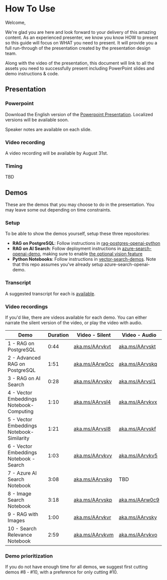 # How To Use

Welcome,

We're glad you are here and look forward to your delivery of this amazing content. As an experienced presenter, we know you know HOW to present so this guide will focus on WHAT you need to present. It will provide you a full run-through of the presentation created by the presentation design team. 

Along with the video of the presentation, this document will link to all the assets you need to successfully present including PowerPoint slides and demo instructions & code.

## Presentation

### Powerpoint

Download the English version of the [Powerpoint Presentation](https://view.officeapps.live.com/op/view.aspx?src=https%3A%2F%2Faitourassetstore.blob.core.windows.net%2Fassets%2FBRK463%2520Production-ready%2520RAG%2520with%2520Azure%2520AI%2520Search%2FProductionReadyRAGwithAzureAISearch_V1.0.pptx&wdOrigin=BROWSELINK).
Localized versions will be available soon.

Speaker notes are available on each slide.

### Video recording

A video recording will be available by August 31st.

### Timing

TBD

## Demos

These are the demos that you may choose to do in the presentation. You may leave some out depending on time constraints. 

### Setup

To be able to show the demos yourself, setup these three repositories:

* **RAG on PostgreSQL**: Follow instructions in [rag-postgres-openai-python](https://github.com/Azure-Samples/rag-postgres-openai-python)
* **RAG on AI Search**: Follow deployment instructions in [azure-search-openai-demo](https://github.com/Azure-Samples/azure-search-openai-demo), making sure to enable [the optional vision feature](https://github.com/Azure-Samples/azure-search-openai-demo/blob/main/docs/gpt4v.md)
* **Python Notebooks**: Follow instructions in [vector-search-demos](https://github.com/pamelafox/vector-search-demos). Note that this repo assumes you've already setup azure-search-openai-demo.

### Transcript

A suggested transcript for each is [available](https://aka.ms/AArw0cd).

### Video recordings

If you'd like, there are videos available for each demo. You can either narrate the silent version of the video, or play the video with audio.

| Demo 	                  | Duration | Video - Silent | Video - Audio |
--------------------------|----------|---------------- |  ----------- |
|  1 - RAG on PostgreSQL  | 0:44     | [aka.ms/AArvkvt](https://aitourassetstore.blob.core.windows.net/assets/BRK463%20-%20Production-ready%20RAG%20with%20Azure%20AI%20Search/BRK463%20-%20RAG%20on%20Postgres%20Simple%20-%20Silent_V1.0.mp4) | [aka.ms/AArvskt](https://aitourassetstore.blob.core.windows.net/assets/BRK463%20-%20Production-ready%20RAG%20with%20Azure%20AI%20Search/BRK463%20-%20Postgres%20Simple%20RAG_V1.0.mp4)
|  2 - Advanced RAG on PostgreSQL | 1:51 | [aka.ms/AArw0cc](https://aitourassetstore.blob.core.windows.net/assets/BRK463%20-%20Production-ready%20RAG%20with%20Azure%20AI%20Search/BRK463%20-%20RAG%20on%20Postgres%20Advanced%20-%20Silent_V1.0.mp4) | [aka.ms/AArvskq](https://aitourassetstore.blob.core.windows.net/assets/BRK463%20-%20Production-ready%20RAG%20with%20Azure%20AI%20Search/BRK463%20-%20Postgres%20Advanced%20RAG_V1.0.mp4)
|  3 - RAG on AI Search | 0:28 | [aka.ms/AArvskv](https://aitourassetstore.blob.core.windows.net/assets/BRK463%20-%20Production-ready%20RAG%20with%20Azure%20AI%20Search/BRK463%20-%20RAG%20on%20AI%20Search%20-%20Silent_V1.0.mp4) | [aka.ms/AArvsl1](https://aitourassetstore.blob.core.windows.net/assets/BRK463%20-%20Production-ready%20RAG%20with%20Azure%20AI%20Search/BRK463%20-%20RAG%20with%20Azure%20AI%20Search_V1.0.mp4)
| 4 - Vector Embeddings Notebook- Computing | 1:10 | [aka.ms/AArvsl4](https://aitourassetstore.blob.core.windows.net/assets/BRK463%20-%20Production-ready%20RAG%20with%20Azure%20AI%20Search/BRK463%20-%20Vector%20Embeddings%20Notebook%20-%20Silent_V1.0.mp4) | [aka.ms/AArvkvx](https://aitourassetstore.blob.core.windows.net/assets/BRK463%20-%20Production-ready%20RAG%20with%20Azure%20AI%20Search/BRK463%20-%20Vector%20Embeddings%20Notebook_V1.0.mp4)
| 5 - Vector Embeddings Notebook- Similarity | 1:21 | [aka.ms/AArvsl8](https://aitourassetstore.blob.core.windows.net/assets/BRK463%20-%20Production-ready%20RAG%20with%20Azure%20AI%20Search/BRK463%20-%20Vector%20Similarity%20Notebook%20-%20No%20Audio_V1.0.mp4) | [aka.ms/AArvskf](https://aitourassetstore.blob.core.windows.net/assets/BRK463%20-%20Production-ready%20RAG%20with%20Azure%20AI%20Search/BRK%20463%20-%20Vector%20Similarity%20Notebook_V1.0.mp4)
| 6 - Vector Embeddings Notebook - Search | 1:03 | [aka.ms/AArvkvy](https://aitourassetstore.blob.core.windows.net/assets/BRK463%20-%20Production-ready%20RAG%20with%20Azure%20AI%20Search/BRK463%20-%20Vector%20Search%20Notebook%20-%20Silent_V1.0.mp4) | [aka.ms/AArvkv5](https://aitourassetstore.blob.core.windows.net/assets/BRK463%20-%20Production-ready%20RAG%20with%20Azure%20AI%20Search/BRK%20463%20-%20Vector%20Search%20Notebook_V1.0.mp4)
| 7 - Azure AI Search Notebook | 3:08 | [aka.ms/AArvskg](https://aitourassetstore.blob.core.windows.net/assets/BRK463%20-%20Production-ready%20RAG%20with%20Azure%20AI%20Search/BRK463%20-%20AI%20Search%20Notebook%20-%20Silent_V1.0.mp4) | TBD |
| 8 - Image Search Notebook | 3:18 | [aka.ms/AArvskp](https://aitourassetstore.blob.core.windows.net/assets/BRK463%20-%20Production-ready%20RAG%20with%20Azure%20AI%20Search/BRK463%20-%20Image%20Search%20Notebook%20-%20Silent_V1.0.mp4)  | [aka.ms/AArw0c9](https://aitourassetstore.blob.core.windows.net/assets/BRK463%20-%20Production-ready%20RAG%20with%20Azure%20AI%20Search/BRK463%20-%20Image%20Search%20Notebook_V1.0.mp4) |
| 9 - RAG with Images | 1:00 | [aka.ms/AArvkvr](https://aitourassetstore.blob.core.windows.net/assets/BRK463%20-%20Production-ready%20RAG%20with%20Azure%20AI%20Search/BRK463%20-%20RAG%20on%20Images%20-%20Silent_V1.0.mp4) | [aka.ms/AArvsky](https://aitourassetstore.blob.core.windows.net/assets/BRK463%20-%20Production-ready%20RAG%20with%20Azure%20AI%20Search/BRK463%20-%20RAG%20on%20Images_V1.0.mp4)
| 10 - Search Relevance Notebook | 2:59 | [aka.ms/AArvkvm](https://aitourassetstore.blob.core.windows.net/assets/BRK463%20-%20Production-ready%20RAG%20with%20Azure%20AI%20Search/BRK463%20-%20AI%20Search%20Relevance%20Notebook%20-%20Silent_V1.0.mp4) | [aka.ms/AArvkvo](https://aitourassetstore.blob.core.windows.net/assets/BRK463%20-%20Production-ready%20RAG%20with%20Azure%20AI%20Search/BRK463%20-%20Azure%20AI%20Search%20Relevance%20Notebook_V1.0.mp4)

### Demo prioritization

If you do not have enough time for all demos, we suggest first cutting demos #8 - #10, with a preference for only cutting #10.
